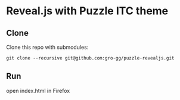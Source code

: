 # Reveal.js with Puzzle ITC theme

## Clone
Clone this repo with submodules:

    git clone --recursive git@github.com:gro-gg/puzzle-revealjs.git

## Run
open index.html in Firefox
